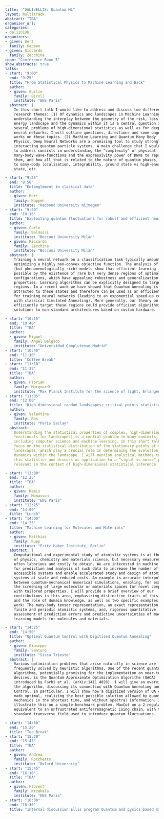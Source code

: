 ```yaml
---
title:  "DALI/ELLIS: Quantum ML"
layout: multitrack
abstract: "TBA"
organizer_url:
categories:
- dali2019b
organizers:
- given: Bert
  family: Kappen
- given: Riccardo
  family: Zecchina
room: "Conference Room 5"
show_abstracts: true
talks:
- start: "9:00"
  end: "9:25"
  title: "From Statistical Physics to Machine Learning and Back"
  author:
  - given: Guilio
    family: Biroli
    institute: "ENS Paris"
  abstract: |
    In this short talk I would like to address and discuss two different
    research themes: (1) Of dynamics and landscapes in Machine Learning:
    understanding the interplay between the geometry of the risk, loss,
    energy landscape and the dynamics within it is a central question in
    several problems of high-dimensional statistics as well as for deep
    neural networks. I will outline questions, directions and some ongoing
    works on these topics. (2) Machine Learning and Quantum Many Body
    Physics. Deep Neural Networks are a promising tool to study strongly
    interacting quantum particle systems. A main challenge that I would like
    to address consists in understanding the “complexity” of physical
    many-body wave-functions and the expressivity power of DNNs to represent
    them, and how all that is related to the nature of quantum phases, e.g.
    to many-body localisation, integrability, ground state vs high-energy
    state, etc.

- start: "9:25"
  end: "9:50"
  title: "Entanglement in classical data"
  author:
  - given: Bert
    family: Kappen
    institute: "Radboud University Nijmegen"
- start: "9:50"
  end: "10:15"
  title: "Exploiting quantum fluctuations for robust and efficient neural network training"
  author:
  - given: Carlo
    family: Baldassi
    institute: "Bocconi University Milan"
  - given: Riccardo
    family: Zecchina
    institute: "Bocconi University Milan"
  abstract: |
    Training a neural network on a classification task typically amounts at
    optimizing a highly non-convex objective function. The analysis of simple
    (but phenomenologically rich) models show that efficient learning is made
    possible by the existence of rare but very dense regions of optimal
    configurations, which have appealing robustness and generalization
    properties. Learning algorithms can be explicitly designed to target such
    regions. In a recent work we have showed that Quantum Annealing is also
    attracted to these states and therefore can be used as an efficient tool
    for training neural networks (leading to an exponential speed-up compared
    with classical Simulated Annealing). More generally, our theory on how to
    efficiently target these regions could provide efficient algorithmic
    solutions to non-standard architectures based on custom hardware.

- start: "10:15"
  end: "10:40"
  title: "TBA"
  author:
  - given: Miguel
    family: Angel Delgado
    institute: "Universidad Complutense Madrid"
- start: "10:40"
  end: "11:10"
  title: "Coffee Break"
- start: "11:10"
  end: "11:35"
  title: "TBA"
  author:
  - given: Florian
    family: Marquardt
    institute: "Max Planck Institute for the science of light, Erlangen"
- start: "11:35"
  end: "12:00"
  title: "High-dimensional random landscapes: critical points statistics and geometrical transitions"
  author:
  - given: Valentina
    family: Ros
    institute: "Paris Saclay"
  abstract:
    Understanding the statistical properties of complex, high-dimensional
    functionals (or landscapes) is a central problem in many contexts,
    including computer science and machine learning. In this short talk I will
    focus on the statistical distribution of the stationary points of random
    landscapes, which play a crucial role in determining the evolution of local
    dynamics within the landscape. I will mention analytical methods to compute
    this statistics and discuss an application to a “signal vs noise” problem
    relevant in the context of high-dimensional statistical inference.

- start: "12:00"
  end: "12:25"
  title: "TBA"
  author:
  - given: Remis
    family: Monasson
    institute: "ENS Paris"
- start: "12:25"
  end: "14:00"
  title: "Lunch"
- start: "14:00"
  end: "14:25"
  title: "Machine Learning for Molecules and Materials"
  author:
  - given: Matthias
    family: Rupp
    institute: "Fritz Haber Institute, Berlin"
  abstract: |
    Computational and experimental study of atomistic systems is at the heart
    of physics, chemistry and materials science, but necessary measurements are
    often laborious and costly to obtain. We are interested in machine learning
    for prediction and analysis of such data to increase the number of
    accessible systems and enable accelerated study and design of atomistic
    systems at scale and reduced costs. An example is accurate interpolation
    between quantum-mechanical numerical simulations, enabling, for example,
    the screening of large molecular or materials spaces for novel compounds
    with tailored properties. I will provide a brief overview of our
    contributions in this area, emphasizing distinctive traits of this setting
    and the role of domain knowledge, as well as two specific examples of our
    work: The many-body tensor representation, an exact representation of
    finite and periodic atomistic systems, and, rigorous quantitative
    assessment of prediction errors and predictive uncertainties of machine
    learning models for molecules and materials.

- start: "14:25"
  end: "14:50"
  title: "Optimal Quantum Control with Digitized Quantum Annealing"
  author:
  - given: Giuseppe
    family: Santoro
    institute: "Sissa Trieste"
  abstract: |
    Various optimization problems that arise naturally in science are
    frequently solved by heuristic algorithms. One of the recent quantum-based
    algorithms, potentially promising for the implementation on near-term
    devices, is the Quantum Approximate Optimization Algorithm (QAOA)
    introduced by Farhi et al. (arXiv:1411.4028). I will give an overview of
    the algorithm, discussing its connection with Quantum Annealing and Quantum
    Control. In particular, I will show how a digitized version of QA can be
    made optimal, realizing the best possible solution allowed by quantum
    mechanics in the shortest time, and without spectral information. I will
    illustrate this on a simple benchmark problem, MaxCut on a 2-regular graph,
    equivalent to an unfrustrated antiferromagnetic Ising chain, with the
    standard transverse field used to introduce quantum fluctuations.

- start: "14:50"
  end: "15:20"
  title: "Tea Break"
- start: "15:20"
  end: "15:45"
  title: "TBA"
  author:
  - given: Andrea
    family: Rocchetto
    institute: "Oxford University"
- start: "15:45"
  end: "16:10"
  title: "TBA"
  author:
  - given: Florent
    family: Krzakala
    institute: "ENS Paris"
- start: "16:30"
  end: "18:30"
  title: "Internal discussion Ellis program Quantum and pysics based machine learning"
---
```

